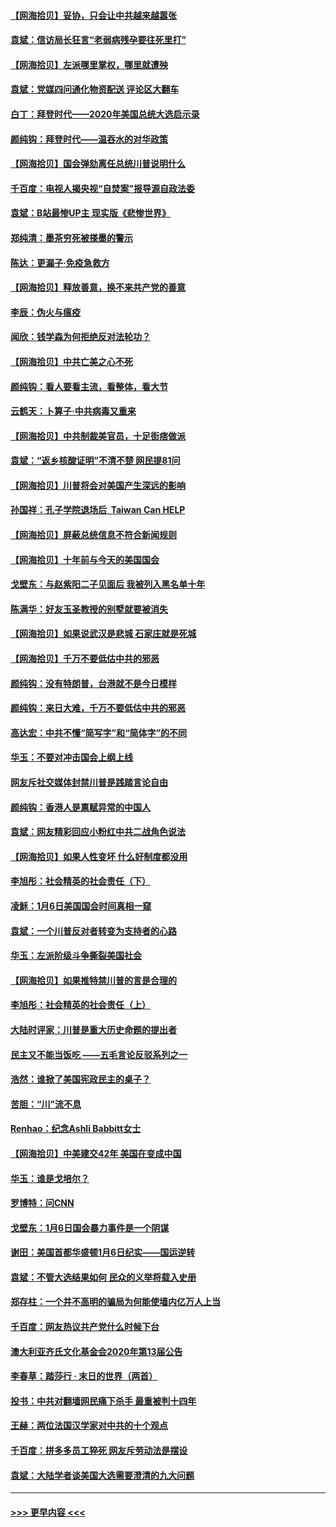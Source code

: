 #### [【网海拾贝】妥协，只会让中共越来越嚣张](../pages/nsc993/n12717392.md?t=01282101) 
#### [袁斌：信访局长狂言“老弱病残孕要往死里打”](../pages/nsc993/n12717343.md?t=01282101) 
#### [【网海拾贝】左派哪里掌权，哪里就遭殃](../pages/nsc993/n12715009.md?t=01282101) 
#### [袁斌：党媒四问通化物资配送 评论区大翻车](../pages/nsc993/n12714950.md?t=01282101) 
#### [白丁：拜登时代——2020年美国总统大选启示录](../pages/nsc993/n12714920.md?t=01282101) 
#### [颜纯钩：拜登时代——温吞水的对华政策](../pages/nsc993/n12713245.md?t=01282101) 
#### [【网海拾贝】国会弹劾离任总统川普说明什么](../pages/nsc993/n12712816.md?t=01282101) 
#### [千百度：电视人揭央视“自焚案”报导源自政法委](../pages/nsc993/n12709760.md?t=01282101) 
#### [袁斌：B站最惨UP主 现实版《悲惨世界》](../pages/nsc993/n12709686.md?t=01282101) 
#### [郑纯清：墨茶穷死被搽墨的警示](../pages/nsc993/n12709262.md?t=01282101) 
#### [陈达：更漏子·免疫急救方](../pages/nsc993/n12709244.md?t=01282101) 
#### [【网海拾贝】释放善意，换不来共产党的善意](../pages/nsc993/n12708361.md?t=01282101) 
#### [李辰：伪火与瘟疫](../pages/nsc993/n12707981.md?t=01282101) 
#### [闻欣：钱学森为何拒绝反对法轮功？](../pages/nsc993/n12707407.md?t=01282101) 
#### [【网海拾贝】中共亡美之心不死](../pages/nsc993/n12707621.md?t=01282101) 
#### [颜纯钩：看人要看主流，看整体，看大节](../pages/nsc993/n12707536.md?t=01282101) 
#### [云鹤天：卜算子‧中共病毒又重来](../pages/nsc993/n12707408.md?t=01282101) 
#### [【网海拾贝】中共制裁美官员，十足街痞做派](../pages/nsc993/n12705115.md?t=01282101) 
#### [袁斌：“返乡核酸证明”不清不楚 网民提81问](../pages/nsc993/n12704982.md?t=01282101) 
#### [【网海拾贝】川普将会对美国产生深远的影响](../pages/nsc993/n12703045.md?t=01282101) 
#### [孙国祥：孔子学院退场后  Taiwan Can HELP](../pages/nsc993/n12702430.md?t=01282101) 
#### [【网海拾贝】屏蔽总统信息不符合新闻规则](../pages/nsc993/n12699998.md?t=01282101) 
#### [【网海拾贝】十年前与今天的美国国会](../pages/nsc993/n12696993.md?t=01282101) 
#### [戈壁东：与赵紫阳二子见面后 我被列入黑名单十年](../pages/nsc993/n12696215.md?t=01282101) 
#### [陈满华：好友玉圣教授的别墅就要被消失](../pages/nsc993/n12695411.md?t=01282101) 
#### [【网海拾贝】如果说武汉是悲城 石家庄就是死城](../pages/nsc993/n12694589.md?t=01282101) 
#### [【网海拾贝】千万不要低估中共的邪恶](../pages/nsc993/n12692771.md?t=01282101) 
#### [颜纯钩：没有特朗普，台港就不是今日模样](../pages/nsc993/n12692678.md?t=01282101) 
#### [颜纯钩：来日大难，千万不要低估中共的邪恶](../pages/nsc993/n12692080.md?t=01282101) 
#### [高达宏：中共不懂“简写字”和“简体字”的不同](../pages/nsc993/n12692068.md?t=01282101) 
#### [华玉：不要对冲击国会上纲上线](../pages/nsc993/n12689948.md?t=01282101) 
#### [网友斥社交媒体封禁川普是践踏言论自由](../pages/nsc993/n12687482.md?t=01282101) 
#### [颜纯钩：香港人是禀赋异常的中国人](../pages/nsc993/n12685142.md?t=01282101) 
#### [袁斌：网友精彩回应小粉红中共二战角色说法](../pages/nsc993/n12684994.md?t=01282101) 
#### [【网海拾贝】如果人性变坏 什么好制度都没用](../pages/nsc993/n12683000.md?t=01282101) 
#### [李旭彤：社会精英的社会责任（下）](../pages/nsc993/n12680604.md?t=01282101) 
#### [凌稣：1月6日美国国会时间真相一窥](../pages/nsc993/n12682780.md?t=01282101) 
#### [袁斌：一个川普反对者转变为支持者的心路](../pages/nsc993/n12682700.md?t=01282101) 
#### [华玉：左派阶级斗争撕裂美国社会](../pages/nsc993/n12681226.md?t=01282101) 
#### [【网海拾贝】如果推特禁川普的言是合理的](../pages/nsc993/n12681232.md?t=01282101) 
#### [李旭彤：社会精英的社会责任（上）](../pages/nsc993/n12680501.md?t=01282101) 
#### [大陆时评家：川普是重大历史命题的提出者](../pages/nsc993/n12679904.md?t=01282101) 
#### [民主又不能当饭吃 ——五毛言论反驳系列之一](../pages/nsc993/n12679877.md?t=01282101) 
#### [浩然：谁掀了美国宪政民主的桌子？](../pages/nsc993/n12679850.md?t=01282101) 
#### [苦胆：“川”流不息](../pages/nsc993/n12678388.md?t=01282101) 
#### [Renhao：纪念Ashli Babbitt女士](../pages/nsc993/n12678359.md?t=01282101) 
#### [【网海拾贝】中美建交42年 美国在变成中国](../pages/nsc993/n12678324.md?t=01282101) 
#### [华玉：谁是戈培尔？](../pages/nsc993/n12677515.md?t=01282101) 
#### [罗博特：问CNN](../pages/nsc993/n12677172.md?t=01282101) 
#### [戈壁东：1月6日国会暴力事件是一个阴谋](../pages/nsc993/n12674639.md?t=01282101) 
#### [谢田：美国首都华盛顿1月6日纪实——国运逆转](../pages/nsc993/n12673190.md?t=01282101) 
#### [袁斌：不管大选结果如何 民众的义举将载入史册](../pages/nsc993/n12672787.md?t=01282101) 
#### [郑存柱：一个并不高明的骗局为何能使墙内亿万人上当](../pages/nsc993/n12671449.md?t=01282101) 
#### [千百度：网友热议共产党什么时候下台](../pages/nsc993/n12670442.md?t=01282101) 
#### [澳大利亚齐氏文化基金会2020年第13届公告](../pages/nsc993/n12670273.md?t=01282101) 
#### [李春草：踏莎行 · 末日的世界（两首）](../pages/nsc993/n12670253.md?t=01282101) 
#### [投书：中共对翻墙网民痛下杀手 最重被判十四年](../pages/nsc993/n12670190.md?t=01282101) 
#### [王赫：两位法国汉学家对中共的十个观点](../pages/nsc993/n12669593.md?t=01282101) 
#### [千百度：拼多多员工猝死 网友斥劳动法是摆设](../pages/nsc993/n12668081.md?t=01282101) 
#### [袁斌：大陆学者谈美国大选需要澄清的九大问题](../pages/nsc993/n12668023.md?t=01282101) 

----
#### [ >>> 更早内容 <<< ](../indexes/nsc993-earlier.md)
